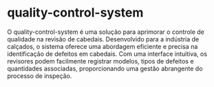 # quality-control-system
O quality-control-system é uma solução para aprimorar o controle de qualidade na revisão de cabedais. Desenvolvido para a indústria de calçados, o sistema oferece uma abordagem eficiente e precisa na identificação de defeitos em cabedais. Com uma interface intuitiva, os revisores podem facilmente registrar modelos, tipos de defeitos e quantidades associadas, proporcionando uma gestão abrangente do processo de inspeção.
